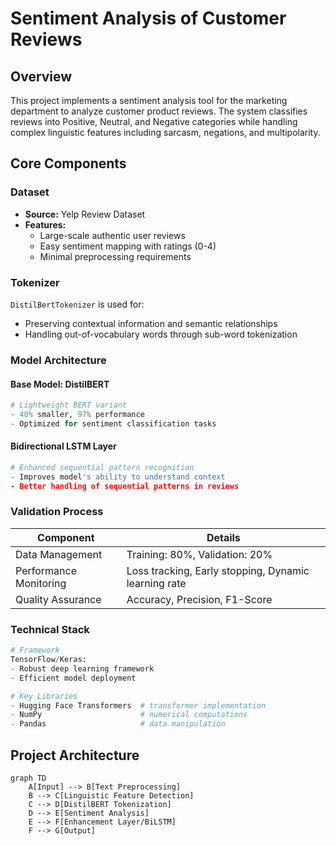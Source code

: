 # Sentiment Analysis of Customer Reviews

## Overview

This project implements a sentiment analysis tool for the marketing department to analyze customer product reviews. The system classifies reviews into Positive, Neutral, and Negative categories while handling complex linguistic features including sarcasm, negations, and multipolarity.

## Core Components

### Dataset
- **Source:** Yelp Review Dataset
- **Features:**
  - Large-scale authentic user reviews
  - Easy sentiment mapping with ratings (0-4)
  - Minimal preprocessing requirements

### Tokenizer
`DistilBertTokenizer` is used for:
- Preserving contextual information and semantic relationships
- Handling out-of-vocabulary words through sub-word tokenization

### Model Architecture

#### Base Model: DistilBERT
```python
# Lightweight BERT variant
- 40% smaller, 97% performance
- Optimized for sentiment classification tasks
```

#### Bidirectional LSTM Layer
```python
# Enhanced sequential pattern recognition
- Improves model's ability to understand context
- Better handling of sequential patterns in reviews
```

### Validation Process

| Component | Details |
|-----------|----------|
| Data Management | Training: 80%, Validation: 20% |
| Performance Monitoring | Loss tracking, Early stopping, Dynamic learning rate |
| Quality Assurance | Accuracy, Precision, F1-Score |

### Technical Stack

```python
# Framework
TensorFlow/Keras:
- Robust deep learning framework
- Efficient model deployment

# Key Libraries
- Hugging Face Transformers  # transformer implementation
- NumPy                      # numerical computations
- Pandas                     # data manipulation
```

## Project Architecture

```mermaid
graph TD
    A[Input] --> B[Text Preprocessing]
    B --> C[Linguistic Feature Detection]
    C --> D[DistilBERT Tokenization]
    D --> E[Sentiment Analysis]
    E --> F[Enhancement Layer/BiLSTM]
    F --> G[Output]
```
